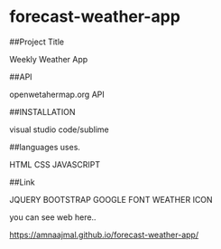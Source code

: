 # forecast-weather-app

##Project Title

Weekly Weather App

##API

openwetahermap.org API

##INSTALLATION

visual studio code/sublime

##languages uses.

HTML
CSS
JAVASCRIPT 

##Link

JQUERY
BOOTSTRAP
GOOGLE FONT
WEATHER ICON

you can see web here..

https://amnaajmal.github.io/forecast-weather-app/

